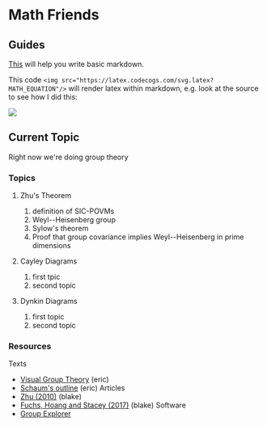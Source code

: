 # Math Friends

## Guides

[This](https://guides.github.com/features/mastering-markdown/) will help you write basic markdown.

This code 
```<img src="https://latex.codecogs.com/svg.latex?MATH_EQUATION"/>``` 
will render latex within markdown, e.g. look at the source to see how I did this:

<img src="https://latex.codecogs.com/svg.latex?\Large&space;x=\frac{-b\pm\sqrt{b^2-4ac}}{2a}"/>



## Current Topic

Right now we're doing group theory

### Topics

1. Zhu's Theorem
   1. definition of SIC-POVMs
   2. Weyl--Heisenberg group
   3. Sylow's theorem
   4. Proof that group covariance implies Weyl--Heisenberg in prime dimensions

1. Cayley Diagrams
   1. first tpic
   1. second topic

1. Dynkin Diagrams
   1. first topic
   1. second topic

### Resources

Texts
* [Visual Group Theory](https://www.amazon.com/Visual-Group-Theory-Problem-Book/dp/088385757X/) (eric)
* [Schaum's outline](https://www.amazon.com/Schaums-Outline-Group-Theory-Baumslag/dp/0070041245) (eric)
Articles
* [Zhu (2010)](https://arxiv.org/abs/1003.3591v2) (blake)
* [Fuchs, Hoang and Stacey (2017)](https://arxiv.org/abs/1703.07901) (blake)
Software
* [Group Explorer](https://github.com/nathancarter/group-explorer)


